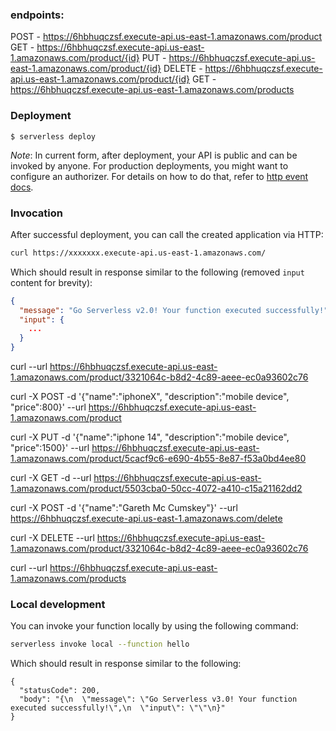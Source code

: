 ### endpoints:

  POST - https://6hbhuqczsf.execute-api.us-east-1.amazonaws.com/product
  GET - https://6hbhuqczsf.execute-api.us-east-1.amazonaws.com/product/{id}
  PUT - https://6hbhuqczsf.execute-api.us-east-1.amazonaws.com/product/{id}
  DELETE - https://6hbhuqczsf.execute-api.us-east-1.amazonaws.com/product/{id}
  GET - https://6hbhuqczsf.execute-api.us-east-1.amazonaws.com/products

### Deployment

```
$ serverless deploy
```

_Note_: In current form, after deployment, your API is public and can be invoked by anyone. For production deployments, you might want to configure an authorizer. For details on how to do that, refer to [http event docs](https://www.serverless.com/framework/docs/providers/aws/events/apigateway/).

### Invocation

After successful deployment, you can call the created application via HTTP:

```bash
curl https://xxxxxxx.execute-api.us-east-1.amazonaws.com/
```

Which should result in response similar to the following (removed `input` content for brevity):

```json
{
  "message": "Go Serverless v2.0! Your function executed successfully!",
  "input": {
    ...
  }
}
```

curl --url https://6hbhuqczsf.execute-api.us-east-1.amazonaws.com/product/3321064c-b8d2-4c89-aeee-ec0a93602c76

curl -X POST -d '{"name":"iphoneX", "description":"mobile device", "price":800}' --url https://6hbhuqczsf.execute-api.us-east-1.amazonaws.com/product

curl -X PUT -d '{"name":"iphone 14", "description":"mobile device", "price":1500}' --url https://6hbhuqczsf.execute-api.us-east-1.amazonaws.com/product/5cacf9c6-e690-4b55-8e87-f53a0bd4ee80

curl -X GET -d --url https://6hbhuqczsf.execute-api.us-east-1.amazonaws.com/product/5503cba0-50cc-4072-a410-c15a21162dd2

curl -X POST -d '{"name":"Gareth Mc Cumskey"}' --url https://6hbhuqczsf.execute-api.us-east-1.amazonaws.com/delete

curl -X DELETE --url https://6hbhuqczsf.execute-api.us-east-1.amazonaws.com/product/3321064c-b8d2-4c89-aeee-ec0a93602c76

curl --url https://6hbhuqczsf.execute-api.us-east-1.amazonaws.com/products
### Local development

You can invoke your function locally by using the following command:

```bash
serverless invoke local --function hello
```

Which should result in response similar to the following:

```
{
  "statusCode": 200,
  "body": "{\n  \"message\": \"Go Serverless v3.0! Your function executed successfully!\",\n  \"input\": \"\"\n}"
}
```

